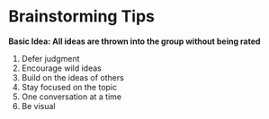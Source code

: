 # Brainstorming Tips
__Basic Idea: All ideas are thrown into the group without being rated__

1. Defer judgment
2. Encourage wild ideas
3. Build on the ideas of others
4. Stay focused on the topic
5. One conversation at a time
6. Be visual
